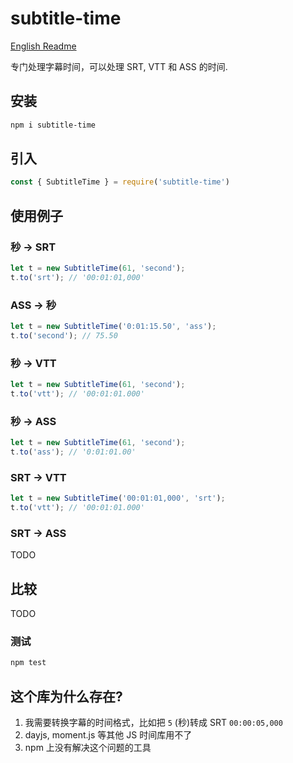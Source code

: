 # subtitle-time 
[English Readme](./README-en.md)   

专门处理字幕时间，可以处理 SRT, VTT 和 ASS 的时间.    

## 安装
```bash
npm i subtitle-time
```

## 引入
```javascript
const { SubtitleTime } = require('subtitle-time')
```

## 使用例子

### 秒 -> SRT
```javascript
let t = new SubtitleTime(61, 'second');
t.to('srt'); // '00:01:01,000'
```

### ASS -> 秒
```javascript
let t = new SubtitleTime('0:01:15.50', 'ass');
t.to('second'); // 75.50
```

### 秒 -> VTT
```javascript
let t = new SubtitleTime(61, 'second');
t.to('vtt'); // '00:01:01.000'
```

### 秒 -> ASS
```javascript
let t = new SubtitleTime(61, 'second');
t.to('ass'); // '0:01:01.00'
```

### SRT -> VTT
```javascript
let t = new SubtitleTime('00:01:01,000', 'srt');
t.to('vtt'); // '00:01:01.000'
```

### SRT -> ASS
TODO


## 比较
TODO

### 测试
```bash
npm test
```

## 这个库为什么存在?  
1. 我需要转换字幕的时间格式，比如把 `5` (秒)转成 SRT `00:00:05,000`
2. dayjs, moment.js 等其他 JS 时间库用不了
3. npm 上没有解决这个问题的工具

